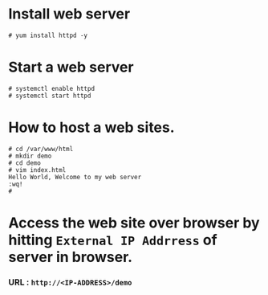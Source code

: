 # Install web server
```
# yum install httpd -y
```

# Start a web server 
```
# systemctl enable httpd
# systemctl start httpd
```

# How to host a web sites.
```
# cd /var/www/html
# mkdir demo
# cd demo
# vim index.html
Hello World, Welcome to my web server
:wq!
#
```

# Access the web site over browser by hitting `External IP Addrress` of server in browser.
### URL : `http://<IP-ADDRESS>/demo`
